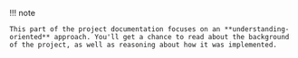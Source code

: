 
!!! note

    This part of the project documentation focuses on an **understanding-oriented** approach. You'll get a chance to read about the background of the project, as well as reasoning about how it was implemented.


